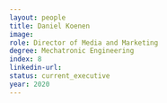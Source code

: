 ```yaml
---
layout: people
title: Daniel Koenen
image:
role: Director of Media and Marketing
degree: Mechatronic Engineering
index: 8
linkedin-url:
status: current_executive
year: 2020
---
```

